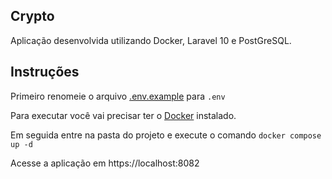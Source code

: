 ## Crypto

Aplicação desenvolvida utilizando Docker, Laravel 10 e PostGreSQL.


## Instruções

Primeiro renomeie o arquivo [.env.example](.env.example) para `.env`

Para executar você vai precisar ter o [Docker](https://www.docker.com) instalado.

Em seguida entre na pasta do projeto e execute o comando `docker compose up -d`

Acesse a aplicação em https://localhost:8082
